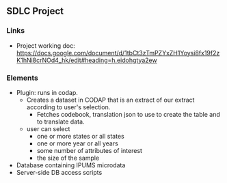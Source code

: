 ## SDLC Project

### Links

* Project working doc: https://docs.google.com/document/d/1tbCt3zTmPZYxZH1Yoysi8fx19f2zK1hNi8crNOd4_hk/edit#heading=h.eidohgtya2ew


### Elements

* Plugin: runs in codap. 
  * Creates a dataset in CODAP that is an extract of our extract according 
    to user's selection. 
    * Fetches codebook, translation json to use to create the table and to 
      translate data.
  * user can select
    * one or more states or all states
    * one or more year or all years
    * some number of attributes of interest
    * the size of the sample 
* Database containing IPUMS microdata
* Server-side DB access scripts



